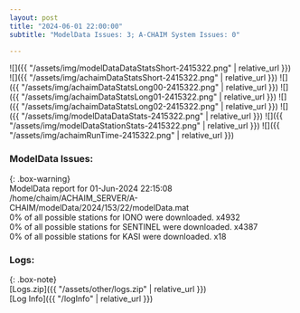 ```yaml
---
layout: post
title: "2024-06-01 22:00:00"
subtitle: "ModelData Issues: 3; A-CHAIM System Issues: 0"

---
```


![]({{ "/assets/img/modelDataDataStatsShort-2415322.png" | relative_url }})
![]({{ "/assets/img/achaimDataStatsShort-2415322.png" | relative_url }})
![]({{ "/assets/img/achaimDataStatsLong00-2415322.png" | relative_url }})
![]({{ "/assets/img/achaimDataStatsLong01-2415322.png" | relative_url }})
![]({{ "/assets/img/achaimDataStatsLong02-2415322.png" | relative_url }})
![]({{ "/assets/img/modelDataDataStats-2415322.png" | relative_url }})
![]({{ "/assets/img/modelDataStationStats-2415322.png" | relative_url }})
![]({{ "/assets/img/achaimRunTime-2415322.png" | relative_url }})


### ModelData Issues:  
  
{: .box-warning}  
 ModelData report for 01-Jun-2024 22:15:08   
 /home/chaim/ACHAIM_SERVER/A-CHAIM/modelData/2024/153/22/modelData.mat   
 0% of all possible stations for IONO were downloaded. x4932   
 0% of all possible stations for SENTINEL were downloaded. x4387   
 0% of all possible stations for KASI were downloaded. x18   
  


### Logs:  
  
{: .box-note}  
[Logs.zip]({{ "/assets/other/logs.zip" | relative_url }})  
[Log Info]({{ "/logInfo" | relative_url }})  
